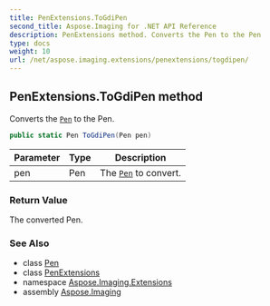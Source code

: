 ```yaml
---
title: PenExtensions.ToGdiPen
second_title: Aspose.Imaging for .NET API Reference
description: PenExtensions method. Converts the Pen to the Pen
type: docs
weight: 10
url: /net/aspose.imaging.extensions/penextensions/togdipen/
---
```

## PenExtensions.ToGdiPen method

Converts the [`Pen`](../../../aspose.imaging/pen/) to the Pen.

```csharp
public static Pen ToGdiPen(Pen pen)
```

| Parameter | Type | Description |
| --- | --- | --- |
| pen | Pen | The [`Pen`](../../../aspose.imaging/pen/) to convert. |

### Return Value

The converted Pen.

### See Also

* class [Pen](../../../aspose.imaging/pen/)
* class [PenExtensions](../)
* namespace [Aspose.Imaging.Extensions](../../penextensions/)
* assembly [Aspose.Imaging](../../../)


